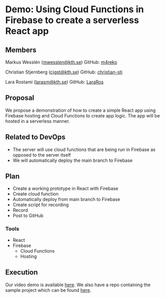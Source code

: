 # Demo: Using Cloud Functions in Firebase to create a serverless React app #

## Members ##
Markus Wesslén (mwesslen@kth.se) GitHub: [m4reko](https://github.com/m4reko)

Christian Stjernberg (cjgst@kth.se) GitHub: [christian-stj](https://github.com/christian-stj)

Lara Rostami (larasm@kth.se) GitHub: [LaraRos](https://github.com/LaraRos)

## Proposal ##
We propose a demonstration of how to create a simple React app using Firebase hosting and Cloud Functions to create app logic. The app will be hosted in a serverless manner.

## Related to DevOps ##
* The server will use cloud functions that are being run in Firebase as opposed to the server itself
* We will automatically deploy the main branch to Firebase

## Plan ##
* Create a working prototype in React with Firebase
* Create cloud function
* Automatically deploy from main branch to Firebase
* Create script for recording
* Record
* Post to GitHub

### Tools ###
- React
- Firebase
  - Cloud Functions
  - Hosting

## Execution ##
Our video demo is available [here](https://youtu.be/DdCsPe-yvXE). We also have a repo containing the sample project which can be found [here](https://github.com/m4reko/laras-app).
